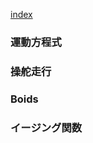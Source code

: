

[index](https://github.com/kitasenjudesign/CreativeCodingDictionary/blob/master/README.md)

### 運動方程式

### 操舵走行

### Boids

### イージング関数
